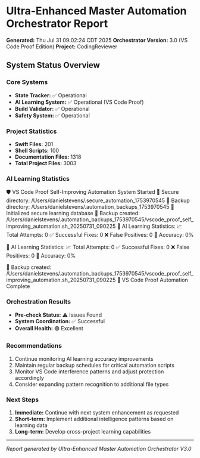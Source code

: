 # Ultra-Enhanced Master Automation Orchestrator Report

**Generated:** Thu Jul 31 09:02:24 CDT 2025
**Orchestrator Version:** 3.0 (VS Code Proof Edition)
**Project:** CodingReviewer

## System Status Overview

### Core Systems
- **State Tracker:** ✅ Operational
- **AI Learning System:** ✅ Operational (VS Code Proof)
- **Build Validator:** ✅ Operational
- **Safety System:** ✅ Operational

### Project Statistics
- **Swift Files:**      201
- **Shell Scripts:**      100
- **Documentation Files:**     1318
- **Total Project Files:**     3003

### AI Learning Statistics

🛡️ VS Code Proof Self-Improving Automation System Started
🔐 Secure directory: /Users/danielstevens/.secure_automation_1753970545
💾 Backup directory: /Users/danielstevens/.automation_backups_1753970545
🧠 Initialized secure learning database
💾 Backup created: /Users/danielstevens/.automation_backups_1753970545/vscode_proof_self_improving_automation.sh_20250731_090225
🧠 AI Learning Statistics:
📈 Total Attempts: 0
✅ Successful Fixes: 0
❌ False Positives: 0
🎯 Accuracy: 0%

🧠 AI Learning Statistics:
📈 Total Attempts: 0
✅ Successful Fixes: 0
❌ False Positives: 0
🎯 Accuracy: 0%

💾 Backup created: /Users/danielstevens/.automation_backups_1753970545/vscode_proof_self_improving_automation.sh_20250731_090225
🏁 VS Code Proof Automation Complete

### Orchestration Results
- **Pre-check Status:** ⚠️ Issues Found
- **System Coordination:** ✅ Successful
- **Overall Health:** 🟢 Excellent

### Recommendations
1. Continue monitoring AI learning accuracy improvements
2. Maintain regular backup schedules for critical automation scripts
3. Monitor VS Code interference patterns and adjust protection accordingly
4. Consider expanding pattern recognition to additional file types

### Next Steps
1. **Immediate:** Continue with next system enhancement as requested
2. **Short-term:** Implement additional intelligence patterns based on learning data
3. **Long-term:** Develop cross-project learning capabilities

---
*Report generated by Ultra-Enhanced Master Automation Orchestrator V3.0*
